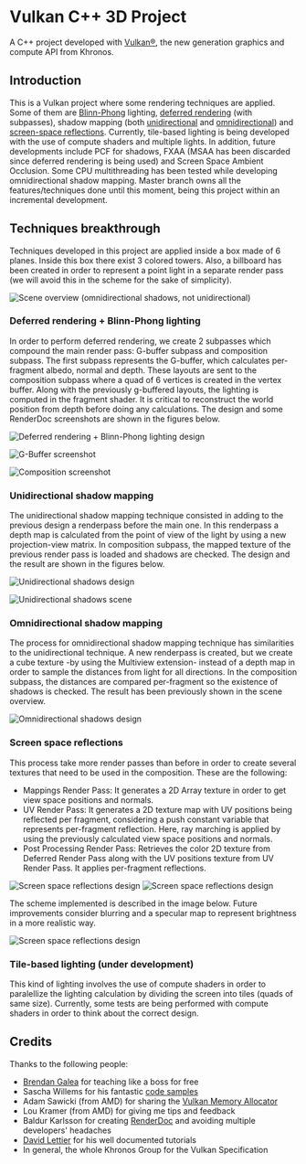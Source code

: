 # Vulkan C++ 3D Project

A C++ project developed with [Vulkan®](https://www.khronos.org/vulkan/), the new generation graphics and compute API from Khronos.

## Introduction

This is a Vulkan project where some rendering techniques are applied. Some of them are 
[Blinn-Phong](https://github.com/smil3yZzZ/vulkan3d/commit/b9dcaa9fd51d024ceab4732db91030509f21a6fd) lighting, 
[deferred rendering](https://github.com/smil3yZzZ/vulkan3d/commit/54e6383c0692e790883b05d29551cf3bb690e314) (with subpasses),
shadow mapping (both [unidirectional](https://github.com/smil3yZzZ/vulkan3d/commit/21267e9dd409fa12e49b7b0baa968826467e934b) 
and [omnidirectional](https://github.com/smil3yZzZ/vulkan3d/commit/b3bd7c0c63eadd913ab84f7d533d912ebb53dd19)) 
and [screen-space reflections](https://github.com/smil3yZzZ/vulkan3d/tree/feature/screen_space_reflections).
Currently, tile-based lighting is being developed with the use of compute shaders and multiple lights. In addition, future developments 
include PCF for shadows, FXAA (MSAA has been discarded since deferred rendering is being used) and Screen Space Ambient Occlusion. 
Some CPU multithreading has been tested while developing omnidirectional shadow mapping. 
Master branch owns all the features/techniques done until this moment, being this project within an incremental development.

## Techniques breakthrough

Techniques developed in this project are applied inside a box made of 6 planes. Inside this box there exist 3 colored towers. Also, a billboard has been created
in order to represent a point light in a separate render pass (we will avoid this in the scheme for the sake of simplicity).

![Scene overview (omnidirectional shadows, not unidirectional)](/renderDocCapture.png "Scene overview (omnidirectional shadows, not unidirectional)")

### Deferred rendering + Blinn-Phong lighting

In order to perform deferred rendering, we create 2 subpasses which compound the main render pass: G-buffer subpass and composition subpass.
The first subpass represents the G-buffer, which calculates per-fragment albedo, normal and depth. These layouts are sent to the composition subpass where
a quad of 6 vertices is created in the vertex buffer. Along with the previously g-buffered layouts, the lighting is computed in the fragment shader. It is 
critical to reconstruct the world position from depth before doing any calculations. The design and some RenderDoc screenshots are shown in the figures below.

![Deferred rendering + Blinn-Phong lighting design](/deferred_structure.png "Deferred rendering + Blinn-Phong lighting design")

![G-Buffer screenshot](/gBuffer.png "G-Buffer screenshot")

![Composition screenshot](/composition.png "Composition screenshot")

### Unidirectional shadow mapping

The unidirectional shadow mapping technique consisted in adding to the previous design a renderpass before the main one. In this renderpass a depth map is 
calculated from the point of view of the light by using a new projection-view matrix. In composition subpass, the mapped texture of the previous render pass
is loaded and shadows are checked. The design and the result are shown in the figures below.

![Unidirectional shadows design](/shadow_unidir_structure.png "Unidirectional shadows design")

![Unidirectional shadows scene](/unidir_scene.png "Unidirectional shadows scene")

### Omnidirectional shadow mapping

The process for omnidirectional shadow mapping technique has similarities to the unidirectional technique. A new renderpass is created, but we create
a cube texture -by using the Multiview extension- instead of a depth map in order to sample the distances from light for all directions. In the composition subpass, the distances are compared 
per-fragment so the existence of shadows is checked. The result has been previously shown in the scene overview.

![Omnidirectional shadows design](/shadow_omnidir_structure.png "Omnidirectional shadows design")

### Screen space reflections

This process take more render passes than before in order to create several textures that need to be used in the composition. These are the following:
- Mappings Render Pass: It generates a 2D Array texture in order to get view space positions and normals.
- UV Render Pass: It generates a 2D texture map with UV positions being reflected per fragment, considering a push constant variable
that represents per-fragment reflection. Here, ray marching is applied by using the previously calculated
view space positions and normals.
- Post Processing Render Pass: Retrieves the color 2D texture from Deferred Render Pass along with the UV positions texture
from UV Render Pass. It applies per-fragment reflections.

![Screen space reflections design](/refl_scene.png "Screen space reflections design")
![Screen space reflections design](/refl_scene2.png "Screen space reflections design")

The scheme implemented is described in the image below. Future improvements consider blurring and a specular map to represent
brightness in a more realistic way.

![Screen space reflections design](/screen_space_refl_design.png "Screen space reflections design")

### Tile-based lighting (under development)

This kind of lighting involves the use of compute shaders in order to paralellize the lighting calculation by dividing the screen into
tiles (quads of same size). Currently, some tests are being performed with compute shaders in order to think about the correct design.

## Credits

Thanks to the following people:
- [Brendan Galea](https://www.youtube.com/watch?v=Y9U9IE0gVHA&list=PL8327DO66nu9qYVKLDmdLW_84-yE4auCR) for teaching like a boss for free
- Sascha Willems for his fantastic [code samples](https://github.com/SaschaWillems/Vulkan)
- Adam Sawicki (from AMD) for sharing the [Vulkan Memory Allocator](https://gpuopen.com/vulkan-memory-allocator/)
- Lou Kramer (from AMD) for giving me tips and feedback
- Baldur Karlsson for creating [RenderDoc](https://renderdoc.org/) and avoiding multiple developers' headaches
- [David Lettier](https://lettier.github.io/) for his well documented tutorials
- In general, the whole Khronos Group for the Vulkan Specification